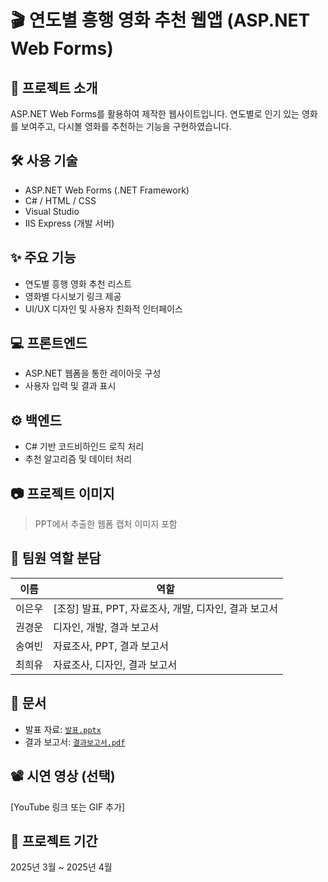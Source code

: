 # 🎬 연도별 흥행 영화 추천 웹앱 (ASP.NET Web Forms)

## 📌 프로젝트 소개
ASP.NET Web Forms를 활용하여 제작한 웹사이트입니다. 
연도별로 인기 있는 영화를 보여주고, 다시볼 영화를 추천하는 기능을 구현하였습니다.

## 🛠️ 사용 기술
- ASP.NET Web Forms (.NET Framework)
- C# / HTML / CSS
- Visual Studio
- IIS Express (개발 서버)

## ✨ 주요 기능
- 연도별 흥행 영화 추천 리스트
- 영화별 다시보기 링크 제공
- UI/UX 디자인 및 사용자 친화적 인터페이스

## 💻 프론트엔드
- ASP.NET 웹폼을 통한 레이아웃 구성
- 사용자 입력 및 결과 표시

## ⚙️ 백엔드
- C# 기반 코드비하인드 로직 처리
- 추천 알고리즘 및 데이터 처리

## 📷 프로젝트 이미지
> PPT에서 추출한 웹폼 캡처 이미지 포함

## 🧠 팀원 역할 분담
| 이름 | 역할 |
|------|------|
| 이은우 | [조장] 발표, PPT, 자료조사, 개발, 디자인, 결과 보고서 |
| 권경운 | 디자인, 개발, 결과 보고서 |
| 송여빈 | 자료조사, PPT, 결과 보고서 |
| 최희유 | 자료조사, 디자인, 결과 보고서 |

## 📁 문서
- 발표 자료: [`발표.pptx`](docs/발표.pptx)
- 결과 보고서: [`결과보고서.pdf`](docs/결과보고서.pdf)

## 📽️ 시연 영상 (선택)
[YouTube 링크 또는 GIF 추가]

## 📌 프로젝트 기간
2025년 3월 ~ 2025년 4월
